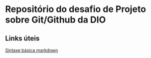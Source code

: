 # Repositório do desafio de Projeto sobre Git/Github da DIO
## Links úteis

[Sintaxe básica markdown](https://www.markdownguide.org/basic-syntax/)
